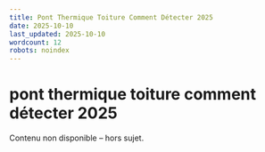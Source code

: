 ```yaml
---
title: Pont Thermique Toiture Comment Détecter 2025
date: 2025-10-10
last_updated: 2025-10-10
wordcount: 12
robots: noindex
---
```


# pont thermique toiture comment détecter 2025

Contenu non disponible – hors sujet.